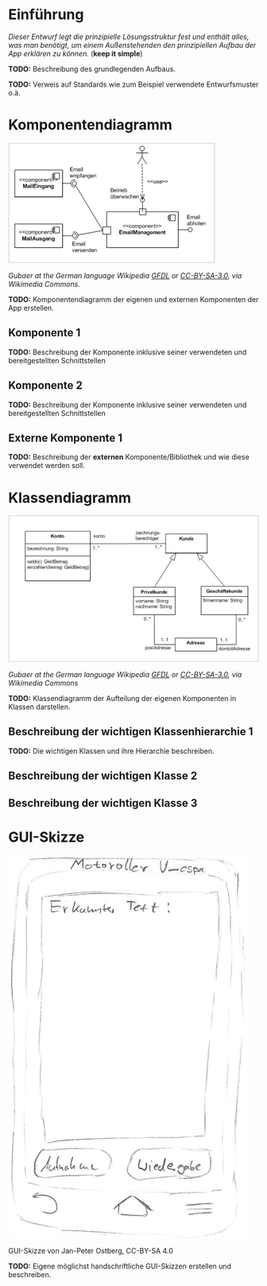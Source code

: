 # Einführung

*Dieser Entwurf legt die prinzipielle Lösungsstruktur fest und enthält alles, was man benötigt, um einem Außenstehenden den prinzipiellen Aufbau der App erklären zu können.* (**keep it simple**)

**TODO:** Beschreibung des grundlegenden Aufbaus.

**TODO:** Verweis auf Standards wie zum Beispiel verwendete Entwurfsmuster o.ä.

# Komponentendiagramm

![komponentendiagramm](images/Komponentendiagramm.png)

*Gubaer at the German language Wikipedia [GFDL](http://www.gnu.org/copyleft/fdl.html) or [CC-BY-SA-3.0](http://creativecommons.org/licenses/by-sa/3.0/), via Wikimedia Commons.*

**TODO:** Komponentendiagramm der eigenen und externen Komponenten der App erstellen.

## Komponente 1

**TODO:** Beschreibung der Komponente inklusive seiner verwendeten und bereitgestellten Schnittstellen

## Komponente 2

**TODO:** Beschreibung der Komponente inklusive seiner verwendeten und bereitgestellten Schnittstellen

## Externe Komponente 1

**TODO:** Beschreibung der **externen** Komponente/Bibliothek und wie diese verwendet werden soll.

# Klassendiagramm

![klassendiagramm](images/Klassendiagramm.png)

*Gubaer at the German language Wikipedia [GFDL](http://www.gnu.org/copyleft/fdl.html) or [CC-BY-SA-3.0](http://creativecommons.org/licenses/by-sa/3.0/), via Wikimedia Commons*

**TODO:** Klassendiagramm der Aufteilung der eigenen Komponenten in Klassen darstellen.

## Beschreibung der wichtigen Klassenhierarchie 1

**TODO:** Die wichtigen Klassen und ihre Hierarchie beschreiben.

## Beschreibung der wichtigen Klasse 2

## Beschreibung der wichtigen Klasse 3

# GUI-Skizze

![GUI-Skizze von Jan-Peter Ostberg, CC-BY-SA 4.0](sketches/GUI-Skizze.png)

GUI-Skizze von Jan-Peter Ostberg, CC-BY-SA 4.0

**TODO:** Eigene möglichst handschriftliche GUI-Skizzen erstellen und beschreiben.